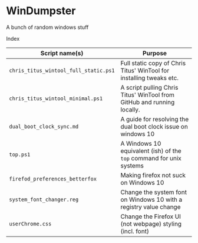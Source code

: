 # WinDumpster

A bunch of random windows stuff 


Index

| Script name(s) | Purpose | 
|----------------|---------|
| `chris_titus_wintool_full_static.ps1` | Full static copy of Chris Titus' WinTool for installing tweaks etc. | 
| `chris_titus_wintool_minimal.ps1` | A script pulling Chris Titus' WinTool from GitHub and running locally. | 
| `dual_boot_clock_sync.md` | A guide for resolving the dual boot clock issue on windows 10 | 
| `top.ps1` | A Windows 10 equivalent (ish) of the `top` command for unix systems |
| `firefod_preferences_betterfox` | Making firefox not suck on Windows 10 | 
| `system_font_changer.reg` | Change the system font on Windows 10 with a registry value change | 
| `userChrome.css` | Change the Firefox UI (not webpage) styling (incl. font) | 